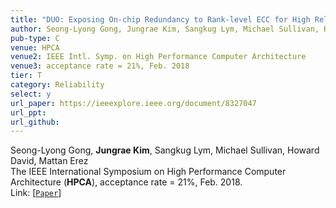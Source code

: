 ```yaml
---
title: "DUO: Exposing On-chip Redundancy to Rank-level ECC for High Reliability"
author: Seong-Lyong Gong, Jungrae Kim, Sangkug Lym, Michael Sullivan, Howard David, and Mattan Erez
pub-type: C
venue: HPCA
venue2: IEEE Intl. Symp. on High Performance Computer Architecture
venue3: acceptance rate = 21%, Feb. 2018
tier: T
category: Reliability
select: y
url_paper: https://ieeexplore.ieee.org/document/8327047
url_ppt:
url_github:
---
```


Seong-Lyong Gong, **Jungrae Kim**, Sangkug Lym, Michael Sullivan, Howard David, Mattan Erez<br>
The IEEE International Symposium on High Performance Computer Architecture (**HPCA**), acceptance rate = 21%, Feb. 2018. <br>
Link: [[```Paper```](https://ieeexplore.ieee.org/abstract/document/8327047)]

